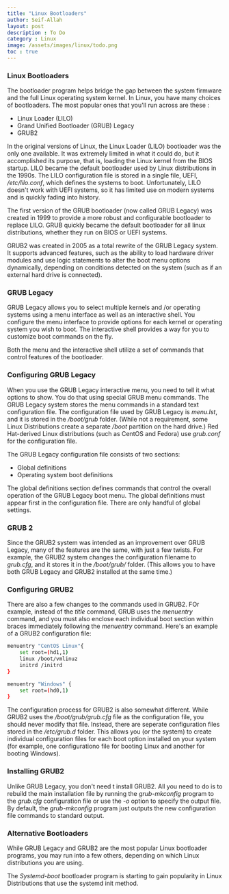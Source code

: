 ```yaml
---
title: "Linux Bootloaders"  
author: Seif-Allah
layout: post
description : To Do
category : Linux
image: /assets/images/linux/todo.png
toc : true
---
```



### Linux Bootloaders

The bootloader program helps bridge the gap between the system firmware and the full Linux operating system kernel. In Linux, you have many choices of bootloaders. The most popular ones that you'll run across are these : 
* Linux Loader (LILO)
* Grand Unified Bootloader (GRUB) Legacy
* GRUB2

In the original versions of Linux, the Linux Loader (LILO) bootloader was the only one available. It was extremely limited in what it could do, but it accomplished its purpose, that is, loading the Linux kernel from the BIOS startup. LILO became the default bootloader used by Linux distributions in the 1990s. The LILO configuration file is stored in a single file, UEFI, */etc/lilo.conf*, which defines the systems to boot. Unfortunately, LILO doesn't work with UEFI systems, so it has limited use on modern systems and is quickly fading into history.

The first version of the GRUB bootloader (now called GRUB Legacy) was created in 1999 to provide a more robust and configurable bootloader to replace LILO. GRUB quickly became the default bootloader for all linux distributions, whether they run on BIOS or UEFI systems.

GRUB2 was created in 2005 as a total rewrite of the GRUB Legacy system. It supports advanced features, such as the ability to load hardware driver modules and use logic statements to alter the boot menu options dynamically, depending on conditions detected on the system (such as if an external hard drive is connected).



### GRUB Legacy 

GRUB Legacy allows you to select multiple kernels and /or operating systems using a menu interface as well as an interactive shell. You configure the menu interface to provide options for each kernel or operating system you wish to boot. The interactive shell provides a way for you to customize boot commands on the fly. 

Both the menu and the interactive shell utilize a set of commands that control features of the bootloader. 

### Configuring GRUB Legacy 

When you use the GRUB Legacy interactive menu, you need to tell it what options to show. You do that using special GRUB menu commands.
The GRUB Legacy system stores the menu commands in a standard text configuration file. The configuration file used by GRUB Legacy is *menu.lst*, and it is stored in the */boot/grub* folder. (While not a requirement, some Linux Distributions create a separate */boot* partition on the hard drive.) Red Hat-derived Linux distributions (such as CentOS and Fedora) use *grub.conf* for the configuration file.

The GRUB Legacy configuration file consists of two sections:

* Global definitions
* Operating system boot definitions

The global definitions section defines commands that control the overall operation of the GRUB Legacy boot menu. The global definitions must appear first in the configuration file. There are only handful of global settings. 

### GRUB 2
Since the GRUB2 system was intended as an improvement over GRUB Legacy, many of the features are the same, with just a few twists. For example, the GRUB2 system changes the configuration filename to *grub.cfg*, and it stores it in the */boot/grub/* folder. (This allows you to have both GRUB Legacy and GRUB2 installed at the same time.)

### Configuring GRUB2

There are also a few changes to the commands used in GRUB2. FOr example, instead of the *title* command, GRUB uses the *menuentry* command, and you must also enclose each individual boot section within braces immediately following the *menuentry* command.
Here's an example of a GRUB2 configuration file:

```bash
menuentry "CentOS Linux"{
    set root=(hd1,1)
    linux /boot/vmlinuz
    initrd /initrd
}

menuentry "Windows" {
    set root=(hd0,1)
}

```

The configuration process for GRUB2 is also somewhat different. While GRUB2 uses the */boot/grub/grub.cfg* file as the configuration file, you should never modify that file. Instead, there are seperate configuration files stored in the */etc/grub.d* folder. This allows you (or the system) to create individual configuration files for each boot option installed on your system (for example, one configurationo file for booting Linux and another for booting Windows).

### Installing GRUB2

Unlike GRUB Legacy, you don't need t install GRUB2. All you need to do is to rebuild the main installation file by running the *grub-mkconfig* program to the *grub.cfg* configuration file or use the *-o* option to specify the output file. By default, the *grub-mkconfig* program just outputs the new configuration file commands to standard output.


### Alternative Bootloaders 

While GRUB Legacy and GRUB2 are the most popular Linux bootloader programs, you may run into a few others, depending on which Linux distributions you are using.

The *Systemd-boot* bootloader program is starting to gain popularity in Linux Distributions that use the systemd init method. 